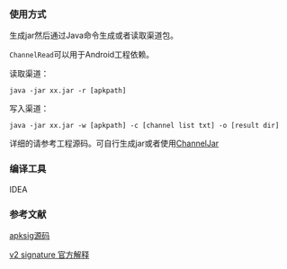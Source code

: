 
### 使用方式

生成jar然后通过Java命令生成或者读取渠道包。

`ChannelRead`可以用于Android工程依赖。

读取渠道：

`java -jar xx.jar -r [apkpath]`


写入渠道：

`java -jar xx.jar -w [apkpath] -c [channel list txt] -o [result dir] `


详细的请参考工程源码。可自行生成jar或者使用[ChannelJar](AndroidV2SignatureChannelTool.jar)


### 编译工具

IDEA

### 参考文献

[apksig源码](https://android.googlesource.com/platform/tools/apksig/)

[v2 signature 官方解释](https://source.android.com/security/apksigning/v2)

